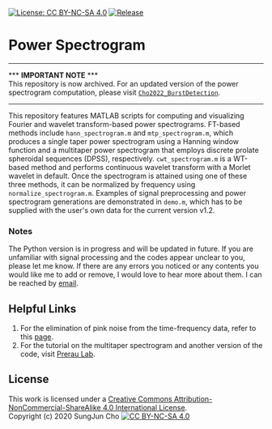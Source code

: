 [![License: CC BY-NC-SA 4.0](https://img.shields.io/badge/License-CC&20BY--NC--SA%204.0-lightgrey.svg)](https://creativecommons.org/licenses/by-nc-sa/4.0/)
[![Release](https://img.shields.io/github/release/scho97/power_spectrogram.svg)](https://github.com/scho97/power_spectrogram/releases/latest)

# Power Spectrogram
*** 
*** **IMPORTANT NOTE** ***  
This repository is now archived. For an updated version of the power spectrogram computation, please visit [`Cho2022_BurstDetection`](https://github.com/jeelabKIST/Cho2022_BurstDetection/tree/main/utils/util_spectrogram).
***

This repository features MATLAB scripts for computing and visualizing Fourier and wavelet transform-based power spectrograms. FT-based methods include `hann_spectrogram.m` and `mtp_spectrogram.m`, which produces a single taper power spectrogram using a Hanning window function and a multitaper power spectrogram that employs discrete prolate spheroidal sequences (DPSS), respectively. `cwt_spectrogram.m` is a WT-based method and performs continuous wavelet transform with a Morlet wavelet in default. Once the spectrogram is attained using one of these three methods, it can be normalized by frequency using `normalize_spectrogram.m`. 
Examples of signal preprocessing and power spectrogram generations are demonstrated in `demo.m`, which has to be supplied with the user's own data for the current version v1.2.

### Notes
The Python version is in progress and will be updated in future. If you are unfamiliar with signal processing and the codes appear unclear to you, please let me know. If there are any errors you noticed or any contents you would like me to add or remove, I would love to hear more about them. I can be reached by [email](mailto:scho20@uchciago.edu).

## Helpful Links
1. For the elimination of pink noise from the time-frequency data, refer to this [page](https://www.mathworks.com/matlabcentral/fileexchange/82470-pink-1-f-noise-elimination-for-time-frequency-data?s_tid=srchtitle).
2. For the tutorial on the multitaper spectrogram and another version of the code, visit [Prerau Lab](https://prerau.bwh.harvard.edu/multitaper/).

## License
This work is licensed under a
[Creative Commons Attribution-NonCommercial-ShareAlike 4.0 International License](https://creativecommons.org/licenses/by-nc-sa/4.0/).  
Copyright (c) 2020 SungJun Cho [![CC BY-NC-SA 4.0](https://licensebuttons.net/l/by-nc-sa/4.0/88x31.png)](https://creativecommons.org/licenses/by-nc-sa/4.0/)
